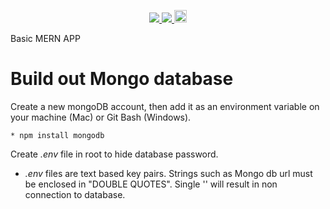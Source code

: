 <p align='center'>
  <a href="https://github.com/saibhreas">
    <img src="https://img.shields.io/badge/GitHub-100000?style=flat&logo=github&logoColor=white">
  </a>  
  <a href='https://www.linkedin.com/in/siobhanknuttel'>
      <img src='https://img.shields.io/badge/LinkedIn-blue?style=flat&logo=linkedin&labelColor=blue'>
  </a>
    <a href='https://www.upwork.com/freelancers/siobhank4?viewMode=1'> 
    <img src='https://img.shields.io/badge/UpWork-6FDA44?style=for-the-badge&logo=Upwork&logoColor=white' witth="45" height="20"> 
  </a>
  
</p>
Basic MERN APP

# Build out Mongo database

Create a new mongoDB account, then add it as an environment variable on your machine (Mac) or Git Bash (Windows).

    * npm install mongodb

Create *.env* file in root to hide database password.

  - *.env* files are text based key pairs.  Strings such as Mongo db url must be enclosed in "DOUBLE QUOTES".  Single '' will result in non connection to database.
